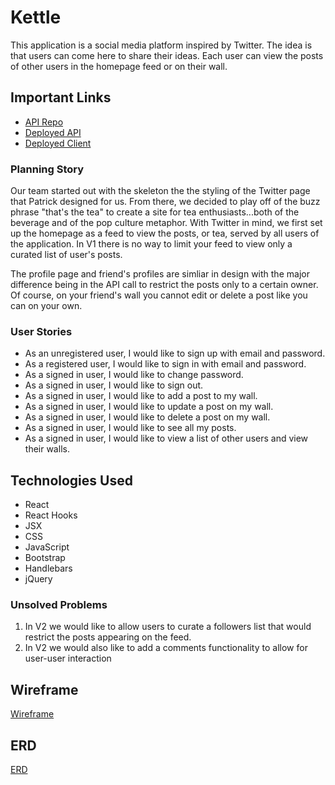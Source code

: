 # Kettle
This application is a social media platform inspired by Twitter. The idea is that users can come here to share their ideas. Each user can view the posts of other users in the homepage feed or on their wall.

## Important Links
- [API Repo](https://github.com/C2C-NeedABr/kettle-api)
- [Deployed API](https://fathomless-castle-00355.herokuapp.com/)
- [Deployed Client](c2c-needabr.github.io/kettle-client/)

### Planning Story
Our team started out with the skeleton the the styling of the Twitter page that Patrick designed for us. From there, we decided to play off of the buzz phrase "that's the tea" to create a site for tea enthusiasts...both of the beverage and of the pop culture metaphor. With Twitter in mind, we first set up the homepage as a feed to view the posts, or tea, served by all users of the application. In V1 there is no way to limit your feed to view only a curated list of user's posts.

The profile page and friend's profiles are simliar in design with the major difference being in the API call to restrict the posts only to a certain owner. Of course, on your friend's wall you cannot edit or delete a post like you can on your own.

### User Stories
- As an unregistered user, I would like to sign up with email and password.
- As a registered user, I would like to sign in with email and password.
- As a signed in user, I would like to change password.
- As a signed in user, I would like to sign out.
- As a signed in user, I would like to add a post to my wall.
- As a signed in user, I would like to update a post on my wall.
- As a signed in user, I would like to delete a post on my wall.
- As a signed in user, I would like to see all my posts.
- As a signed in user, I would like to view a list of other users and view their walls.

## Technologies Used
- React
- React Hooks
- JSX
- CSS
- JavaScript
- Bootstrap
- Handlebars
- jQuery

### Unsolved Problems
1. In V2 we would like to allow users to curate a followers list that would restrict the posts appearing on the feed.
2. In V2 we would also like to add a comments functionality to allow for user-user interaction

## Wireframe
[Wireframe](https://imgur.com/BJKU7sP)

## ERD
[ERD](https://imgur.com/YZ2Z9Jh)
